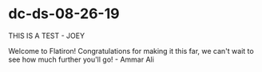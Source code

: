 # dc-ds-08-26-19

THIS IS A TEST - JOEY

Welcome to Flatiron! Congratulations for making it this far, we can't wait to see how much further you'll go! - Ammar Ali
